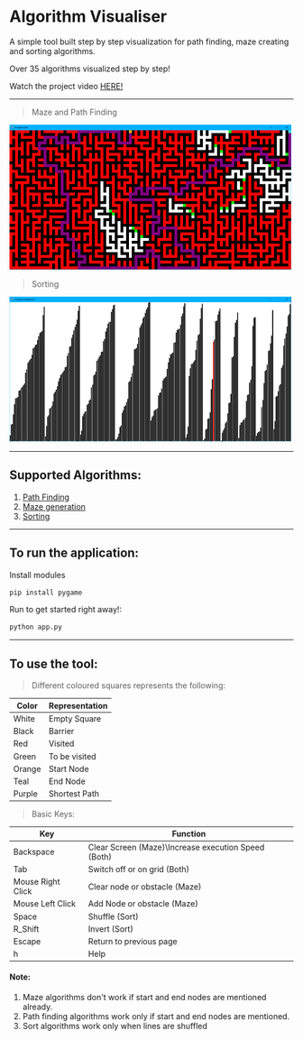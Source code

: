 # Algorithm Visualiser

A simple tool built step by step visualization for path finding, maze creating and sorting algorithms. 

Over 35 algorithms visualized step by step! 

Watch the project video [HERE!](https://www.youtube.com/watch?v=TU1FtI5hDPM)

---

> Maze and Path Finding

![Example](Fonts/Example1.png "Maze and Path Finding")

>Sorting

![Example](Fonts/Example2.png "Sorting")

---

## Supported Algorithms:

1) [Path Finding](Algorithms/algorithms.md)
1) [Maze generation](Algorithms/algorithms.md)
1) [Sorting](Sorts/algorithms.md)

---
## To run the application:

Install modules
```bash
pip install pygame
```

Run to get started right away!:
```bash
python app.py
```

---
## To use the tool:
> Different coloured squares represents the following:

|  Color 	|   Representation	|  
|---	|---	|
|   White	|  Empty Square 	|
|   Black	| Barrier  	|
|   Red	|   Visited	|
|   Green	|  To be visited 	|
|   Orange	|   Start Node	|
|   Teal	|   End Node	|
|   Purple	|   Shortest Path	|

> Basic Keys:

|   Key	|   Function	|
|---	|---	|
| Backspace  	|  Clear Screen (Maze)\Increase execution Speed (Both) 	|
|   Tab	|  Switch off or on grid (Both) 	|
|   Mouse Right Click	|   Clear node or obstacle (Maze)	|
|   Mouse Left Click	|   Add Node or obstacle (Maze)	|
|   Space	|  Shuffle (Sort)	|
|   R_Shift	| Invert (Sort) 	|
|   Escape	|  Return to previous page	|
|   h	|  Help	|

#### Note:
1) Maze algorithms don't work if start and end nodes are mentioned already.
2) Path finding algorithms work only if start and end nodes are mentioned.
3) Sort algorithms work only when lines are shuffled 